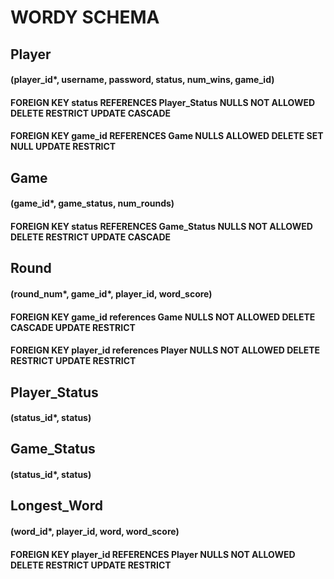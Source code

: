 # WORDY SCHEMA

## Player
#### (player\_id*, username, password, status, num\_wins, game\_id)

#### FOREIGN KEY status REFERENCES Player_Status NULLS NOT ALLOWED DELETE RESTRICT UPDATE CASCADE


#### FOREIGN KEY game\_id REFERENCES Game NULLS ALLOWED DELETE SET NULL UPDATE RESTRICT

## Game
#### (game\_id*, game_status, num\_rounds)

#### FOREIGN KEY status REFERENCES Game\_Status NULLS NOT ALLOWED DELETE RESTRICT UPDATE CASCADE

## Round
#### (round\_num*, game\_id*, player\_id, word\_score)

#### FOREIGN KEY game\_id references Game NULLS NOT ALLOWED DELETE CASCADE UPDATE RESTRICT
#### FOREIGN KEY player\_id references Player NULLS NOT ALLOWED DELETE RESTRICT UPDATE RESTRICT

## Player\_Status
#### (status\_id*, status)


## Game\_Status
#### (status\_id*, status)

## Longest_Word
#### (word\_id*, player\_id, word, word\_score)
#### FOREIGN KEY player\_id REFERENCES Player NULLS NOT ALLOWED DELETE RESTRICT UPDATE RESTRICT 

